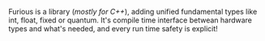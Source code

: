 Furious is a library (*mostly for C++*), adding unified fundamental types like int, float, fixed or quantum.
It's compile time interface betwean hardware types and what's needed, and every run time safety is explicit!
